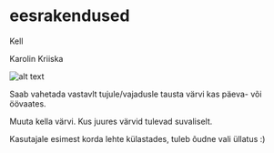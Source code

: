 # eesrakendused
Kell

Karolin Kriiska

![alt text](https://user-images.githubusercontent.com/22071408/53902908-f4c7c080-404a-11e9-8299-e12ec1220eab.png)

Saab vahetada vastavlt tujule/vajadusle tausta värvi kas päeva- või öövaates.

Muuta kella värvi. Kus juures värvid tulevad suvaliselt.

Kasutajale esimest korda lehte külastades, tuleb õudne vali üllatus :)

